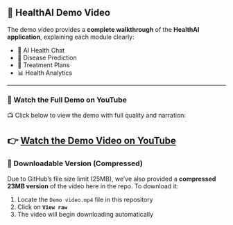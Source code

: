 ## 🎥 HealthAI Demo Video
The demo video provides a **complete walkthrough** of the **HealthAI application**, explaining each module clearly:
- 💬 AI Health Chat  
- 🦠 Disease Prediction  
- 💊 Treatment Plans  
- 📊 Health Analytics  
---
### 🔗 Watch the Full Demo on YouTube
📺 Click below to view the demo with full quality and narration:

👉 **[Watch the Demo Video on YouTube](https://youtu.be/cwCj4w5zgPM?si=3B1IUVdTlnZVsGLM)**
---
### 💾 Downloadable Version (Compressed)
Due to GitHub’s file size limit (25MB), we’ve also provided a **compressed 23MB version** of the video here in the repo.
To download it:
1. Locate the `Demo video.mp4` file in this repository  
2. Click on **`View raw`**  
3. The video will begin downloading automatically
